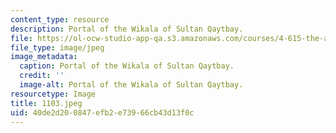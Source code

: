 ```yaml
---
content_type: resource
description: Portal of the Wikala of Sultan Qaytbay.
file: https://ol-ocw-studio-app-qa.s3.amazonaws.com/courses/4-615-the-architecture-of-cairo-spring-2002/40de2d200847efb2e73966cb43d13f0c_1103.jpeg
file_type: image/jpeg
image_metadata:
  caption: Portal of the Wikala of Sultan Qaytbay.
  credit: ''
  image-alt: Portal of the Wikala of Sultan Qaytbay.
resourcetype: Image
title: 1103.jpeg
uid: 40de2d20-0847-efb2-e739-66cb43d13f0c
---
```

